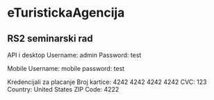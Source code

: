 # eTuristickaAgencija
## RS2 seminarski rad

API i desktop
Username: admin
Password: test

Mobile
Username: mobile
password: test

Kredencijali za placanje
Broj kartice: 4242 4242 4242 4242 
CVC: 123
Country: United States
ZIP Code: 4222
